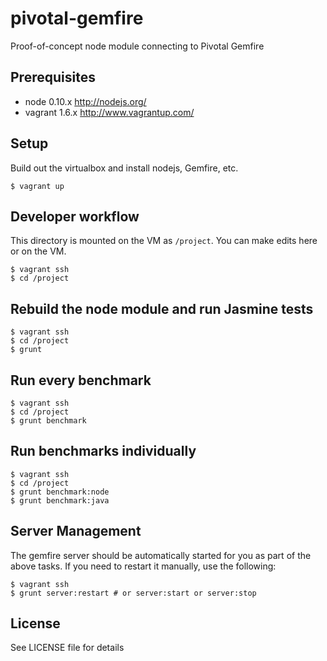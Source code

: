 pivotal-gemfire
===============

Proof-of-concept node module connecting to Pivotal Gemfire

## Prerequisites 

* node 0.10.x http://nodejs.org/
* vagrant 1.6.x http://www.vagrantup.com/

## Setup
Build out the virtualbox and install nodejs, Gemfire, etc.

    $ vagrant up

## Developer workflow

This directory is mounted on the VM as `/project`. You can make edits here or on the VM.

    $ vagrant ssh
    $ cd /project

## Rebuild the node module and run Jasmine tests

    $ vagrant ssh
    $ cd /project
    $ grunt

## Run every benchmark

    $ vagrant ssh
    $ cd /project
    $ grunt benchmark

## Run benchmarks individually

    $ vagrant ssh
    $ cd /project
    $ grunt benchmark:node
    $ grunt benchmark:java

## Server Management

The gemfire server should be automatically started for you as part of the above tasks. If you
need to restart it manually, use the following:

    $ vagrant ssh
    $ grunt server:restart # or server:start or server:stop

## License

See LICENSE file for details
